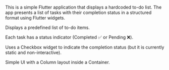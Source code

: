 This is a simple Flutter application that displays a hardcoded to-do list. The app presents a list of tasks with their completion status in a structured format using Flutter widgets.

Displays a predefined list of to-do items.

Each task has a status indicator (Completed ✅ or Pending ❌).

Uses a Checkbox widget to indicate the completion status (but it is currently static and non-interactive).

Simple UI with a Column layout inside a Container.

